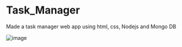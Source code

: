 # Task_Manager
Made a task manager web app using html, css, Nodejs and Mongo DB

![image](https://user-images.githubusercontent.com/74452705/198338824-860231e5-c90e-4864-98c6-bb8c3ba65f11.png)


